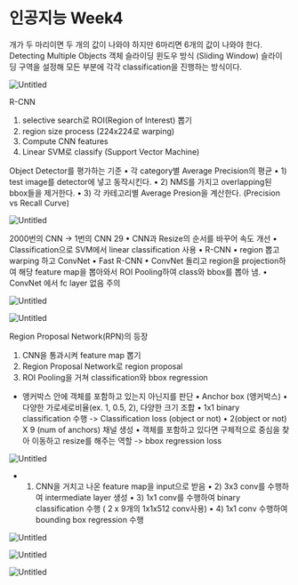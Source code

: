# 인공지능 Week4

개가 두 마리이면 두 개의 값이 나와야 하지만 6마리면 6개의 값이 나와야 한다.
Detecting Multiple Objects
객체 슬라이딩 윈도우 방식 (Sliding Window)
슬라이딩 구역을 설정해 모든 부분에 각각 classification을 진행하는 방식이다.

![Untitled](%E1%84%8B%E1%85%B5%E1%86%AB%E1%84%80%E1%85%A9%E1%86%BC%E1%84%8C%E1%85%B5%E1%84%82%E1%85%B3%E1%86%BC%20Week4%20200c90143afd46259c152544b73090f5/Untitled.png)

R-CNN

1. selective search로 ROI(Region of Interest) 뽑기
2.  region size process (224x224로 warping)
3. Compute CNN features
4.  Linear SVM로 classify (Support Vector Machine)

Object Detector를 평가하는 기준
• 각 category별 Average Precision의 평균
• 1) test image를 detector에 넣고 동작시킨다.
• 2) NMS를 가지고 overlapping된 bbox들을 제거한다.
• 3) 각 카테고리별 Average Presion을 계산한다. (Precision vs Recall Curve)

![Untitled](%E1%84%8B%E1%85%B5%E1%86%AB%E1%84%80%E1%85%A9%E1%86%BC%E1%84%8C%E1%85%B5%E1%84%82%E1%85%B3%E1%86%BC%20Week4%20200c90143afd46259c152544b73090f5/Untitled%201.png)

2000번의 CNN -> 1번의 CNN
29
• CNN과 Resize의 순서를 바꾸어 속도 개선
• Classification으로 SVM에서 linear classification 사용
• R-CNN
• region 뽑고 warping 하고 ConvNet
• Fast R-CNN
• ConvNet 돌리고 region을 projection하여 해당 feature
map을 뽑아와서 ROI Pooling하여 class와 bbox를 뽑아
냄.
• ConvNet 에서 fc layer 없음 주의

![Untitled](%E1%84%8B%E1%85%B5%E1%86%AB%E1%84%80%E1%85%A9%E1%86%BC%E1%84%8C%E1%85%B5%E1%84%82%E1%85%B3%E1%86%BC%20Week4%20200c90143afd46259c152544b73090f5/Untitled%202.png)

![Untitled](%E1%84%8B%E1%85%B5%E1%86%AB%E1%84%80%E1%85%A9%E1%86%BC%E1%84%8C%E1%85%B5%E1%84%82%E1%85%B3%E1%86%BC%20Week4%20200c90143afd46259c152544b73090f5/Untitled%203.png)

Region Proposal Network(RPN)의 등장

1. CNN을 통과시켜 feature map 뽑기
2.  Region Proposal Network로 region proposal
3. ROI Pooling을 거쳐 classification와 bbox regression

- 앵커박스 안에 객체를 포함하고 있는지 아닌지를 판단
• Anchor box (앵커박스)
• 다양한 가로세로비율(ex. 1, 0.5, 2), 다양한 크기 조합
• 1x1 binary classification 수행 -> Classification loss (object or not)
• 2(object or not) X 9 (num of anchors) 채널 생성
• 객체를 포함하고 있다면 구체적으로 중심을 찾아 이동하고 resize를 해주는 역할 -> bbox regression loss

![Untitled](%E1%84%8B%E1%85%B5%E1%86%AB%E1%84%80%E1%85%A9%E1%86%BC%E1%84%8C%E1%85%B5%E1%84%82%E1%85%B3%E1%86%BC%20Week4%20200c90143afd46259c152544b73090f5/Untitled%204.png)

- 1) CNN을 거치고 나온 feature map을 input으로 받음
• 2) 3x3 conv를 수행하여 intermediate layer 생성
• 3) 1x1 conv를 수행하여 binary classification 수행 ( 2 x 9개의 1x1x512 conv사용)
• 4) 1x1 conv 수행하여 bounding box regression 수행

![Untitled](%E1%84%8B%E1%85%B5%E1%86%AB%E1%84%80%E1%85%A9%E1%86%BC%E1%84%8C%E1%85%B5%E1%84%82%E1%85%B3%E1%86%BC%20Week4%20200c90143afd46259c152544b73090f5/Untitled%205.png)

![Untitled](%E1%84%8B%E1%85%B5%E1%86%AB%E1%84%80%E1%85%A9%E1%86%BC%E1%84%8C%E1%85%B5%E1%84%82%E1%85%B3%E1%86%BC%20Week4%20200c90143afd46259c152544b73090f5/Untitled%206.png)

![Untitled](%E1%84%8B%E1%85%B5%E1%86%AB%E1%84%80%E1%85%A9%E1%86%BC%E1%84%8C%E1%85%B5%E1%84%82%E1%85%B3%E1%86%BC%20Week4%20200c90143afd46259c152544b73090f5/Untitled%207.png)